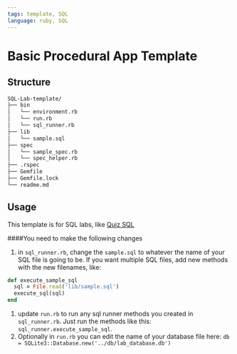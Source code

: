 ```yaml
---
tags: template, SQL
language: ruby, SQL
---
```


# Basic Procedural App Template

## Structure

```bash
SQL-Lab-template/
├── bin
│   └── environment.rb
│   └── run.rb
│   └── sql_runner.rb
├── lib
│   └── sample.sql
├── spec
│   └── sample_spec.rb
│   └── spec_helper.rb
├── .rspec
├── Gemfile
├── Gemfile.lock
└── readme.md
```

## Usage

This template is for SQL labs, like [Quiz SQL](https://github.com/flatiron-school-curriculum/quiz-sql)

####You need to make the following changes

1. in `sql_runner.rb`, change the `sample.sql` to whatever the name of your SQL file is going to be. If you want multiple SQL files, add new methods with the new filenames, like:
```ruby
def execute_sample_sql
  sql = File.read('lib/sample.sql')
  execute_sql(sql)
end
```
1. update `run.rb` to run any sql runner methods you created in `sql_runner.rb`. Just run the methods like this: `sql_runner.execute_sample_sql`. 
1. Optionally in `run.rb` you can edit the name of your database file here: `db = SQLite3::Database.new('../db/lab_database.db')`

